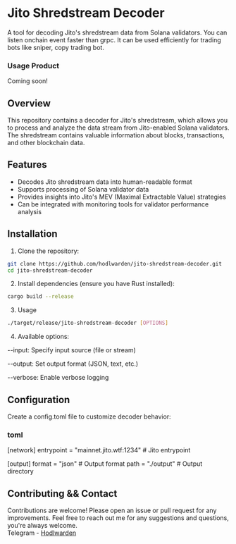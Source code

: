 # Jito Shredstream Decoder

A tool for decoding Jito's shredstream data from Solana validators.
You can listen onchain event faster than grpc.
It can be used efficiently for trading bots like sniper, copy trading bot.

### Usage Product
Coming soon!

## Overview

This repository contains a decoder for Jito's shredstream, which allows you to process and analyze the data stream from Jito-enabled Solana validators. The shredstream contains valuable information about blocks, transactions, and other blockchain data.

## Features

- Decodes Jito shredstream data into human-readable format
- Supports processing of Solana validator data
- Provides insights into Jito's MEV (Maximal Extractable Value) strategies
- Can be integrated with monitoring tools for validator performance analysis

## Installation

1. Clone the repository:

```bash
git clone https://github.com/hodlwarden/jito-shredstream-decoder.git
cd jito-shredstream-decoder
```
2. Install dependencies (ensure you have Rust installed):

```bash
cargo build --release
```
3. Usage

```bash
./target/release/jito-shredstream-decoder [OPTIONS]
```
4. Available options:

--input: Specify input source (file or stream)

--output: Set output format (JSON, text, etc.)

--verbose: Enable verbose logging

## Configuration
Create a config.toml file to customize decoder behavior:

### toml
[network]
entrypoint = "mainnet.jito.wtf:1234"  # Jito entrypoint

[output]
format = "json"  # Output format
path = "./output"  # Output directory

## Contributing && Contact

Contributions are welcome! Please open an issue or pull request for any improvements.
Feel free to reach out me for any suggestions and questions, you're always welcome.
<br>
Telegram - [Hodlwarden](https://t.me/hodlwarden)

